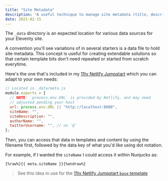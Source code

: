 ```yaml
---
title: "Site Metadata"
description: "A useful technique to manage site metadata (title, description, url, etc) for ease of retrieval throughout templates and content."
date: 2021-02-15
---
```


The `_data` directory is an expected location for various data sources for your Eleventy site.

A convention you'll see variations of in several starters is a data file to hold site metadata. This concept is useful for creating extendable solutions so that certain template bits don't need repeated or started from scratch everytime.

Here's the one that's included in my [11ty Netlify Jumpstart](https://11ty-netlify-jumpstart.netlify.app/) which you can adapt to your own needs:

```js
// Located in _data/meta.js
module.exports = {
  // NOTE: `process.env.URL` is provided by Netlify, and may need
  // adjusted pending your host
  url: process.env.URL || "http://localhost:8080",
  siteName: "",
  siteDescription: "",
  authorName: "",
  twitterUsername: "", // no `@`
};
```

Then, you can access that data in templates and content by using the filename first, followed by the data key of what you'd like using dot notation.

For example, if I wanted the `siteName` I could access it within Nunjucks as:

```twig
{%raw%}{{ meta.siteName }}{%endraw%}
```

> See this idea in use for the [11ty Netlify Jumpstart `base` template](https://github.com/5t3ph/11ty-netlify-jumpstart/blob/main/src/_includes/base.njk)
